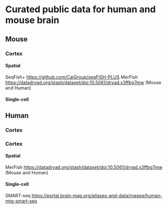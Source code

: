 # Curated public data for human and mouse brain
## Mouse
### Cortex
#### Spatial
SeqFish+ https://github.com/CaiGroup/seqFISH-PLUS
MerFish https://datadryad.org/stash/dataset/doi:10.5061/dryad.x3ffbg7mw (Mouse and Human)

#### Single-cell


## Human
### Cortex
### Cortex
#### Spatial
MerFish https://datadryad.org/stash/dataset/doi:10.5061/dryad.x3ffbg7mw (Mouse and Human)

#### Single-cell
SMART-seq https://portal.brain-map.org/atlases-and-data/rnaseq/human-mtg-smart-seq
